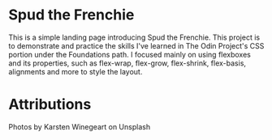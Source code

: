 # Spud the Frenchie

This is a simple landing page introducing Spud the Frenchie. This project is to demonstrate and practice the skills I've learned in The Odin Project's CSS portion under the Foundations path. I focused mainly on using flexboxes and its properties, such as flex-wrap, flex-grow, flex-shrink, flex-basis, alignments and more to style the layout.

# Attributions

Photos by Karsten Winegeart on Unsplash